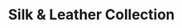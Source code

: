 ---
title: "Silk & Leather Collection"
url: /los-angeles/silk-und-leather-collection/
shop: Kleidung
---